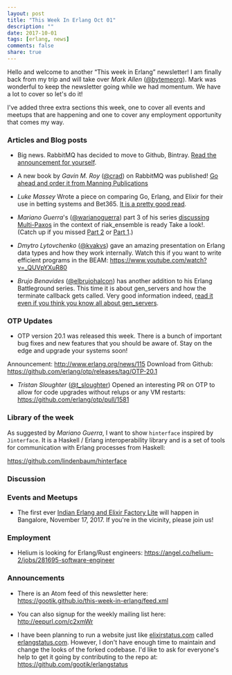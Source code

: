 ```yaml
---
layout: post
title: "This Week In Erlang Oct 01"
description: ""
date: 2017-10-01
tags: [erlang, news]
comments: false
share: true
---
```


Hello and welcome to another “This week in Erlang” newsletter! I am finally back from my trip and will take over *Mark Allen* ([@bytemeorg][1]). Mark was wonderful to keep the newsletter going while we had momentum. We have a lot to cover so let's do it!

I've added three extra sections this week, one to cover all events and meetups that are happening and one to cover any employment opportunity that comes my way.

### Articles and Blog posts

- Big news. RabbitMQ has decided to move to Github, Bintray. [Read the announcement for yourself][2]. 

- A new book by *Gavin M. Roy* ([@crad][3]) on RabbitMQ was published! [Go ahead and order it from Manning Publications][4]

- *Luke Massey* Wrote a piece on comparing Go, Erlang, and Elixir for their use in betting systems and Bet365. [It is a pretty good read][5].

- *Mariano Guerra*'s ([@warianoguerra][6]) part 3 of his series [discussing Multi-Paxos][7] in the context of 
  riak\_ensemble is ready Take a look!. (Catch up if you missed [Part 2][8] or [Part 1][9].)

- *Dmytro Lytovchenko* ([@kvakvs][10]) gave an amazing presentation on Erlang data types and how they work internally. Watch this if you want to write efficient programs in the BEAM: <https://www.youtube.com/watch?v=_QUVpYXuR80>

- *Brujo Benavides* ([@elbrujohalcon][11]) has another addition to his Erlang Battleground series. This time it is about gen_servers and how the terminate callback gets called. Very good information indeed, [read it even if you think you know all about gen_servers][12].

### OTP Updates
- OTP version 20.1 was released this week. There is a bunch of important bug fixes and new features that you should be aware of. Stay on the edge and upgrade your systems soon!

 Announcement: <http://www.erlang.org/news/115>
 Download from Github: <https://github.com/erlang/otp/releases/tag/OTP-20.1>

- *Tristan Sloughter* ([@t_sloughter][13]) Opened an interesting PR on OTP to allow for code upgrades without relups or any VM restarts: <https://github.com/erlang/otp/pull/1581>

### Library of the week
As suggested by *Mariano Guerra*, I want to show `hinterface` inspired by `Jinterface`. It is a Haskell / Erlang interoperability library and is a set of tools for communication with Erlang processes from Haskell:

<https://github.com/lindenbaum/hinterface>

### Discussion

### Events and Meetups
- The first ever [Indian Erlang and Elixir Factory Lite][14] will happen in
Bangalore, November 17, 2017. If you're in the vicinity, please join us!


### Employment
- Helium is looking for Erlang/Rust engineers: <https://angel.co/helium-2/jobs/281695-software-engineer>

### Announcements
- There is an Atom feed of this newsletter here:
   <https://gootik.github.io/this-week-in-erlang/feed.xml>

- You can also signup for the weekly mailing list here: <http://eepurl.com/c2xmWr>

- I have been planning to run a website just like [elixirstatus.com][15] called [erlangstatus.com][16]. 
However, I don't have enough time to maintain and change the looks of the forked codebase. I'd like to ask for everyone's help to get it going by contributing to the repo at: <https://github.com/gootik/erlangstatus>


[1]: https://twitter.com/bytemeorg
[2]: https://groups.google.com/forum/#!topic/rabbitmq-users/9ASVq55wXnA
[3]: https://twitter.com/crad
[4]: https://www.manning.com/books/rabbitmq-in-depth
[5]: https://sbcnews.co.uk/features/2017/09/26/erlang-elixir-programming-language/amp/

[6]: https://twitter.com/warianoguerra
[7]: http://marianoguerra.org/posts/multi-paxos-with-riak_ensemble-part-3/
[8]: http://marianoguerra.org/posts/multi-paxos-with-riak_ensemble-part-2/
[9]: http://marianoguerra.org/posts/multi-paxos-with-riak_ensemble-part-1/

[10]: https://twitter.com/kvakvs

[11]: https://twitter.com/elbrujohalcon
[12]: https://medium.com/erlang-battleground/call-me-maybe-28671e6b92f4

[13]: https://twitter.com/t_sloughter

[14]: http://www.erlang-factory.com/india2017/

[15]: http://elixirstatus.com/
[16]: http://www.erlangstatus.com/
